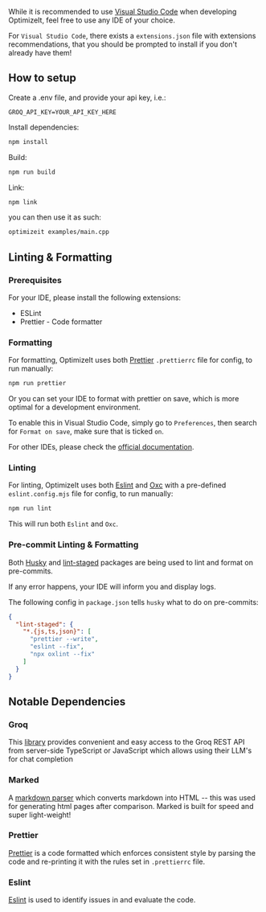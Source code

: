 While it is recommended to use [Visual Studio Code](https://code.visualstudio.com/) when developing OptimizeIt, feel free to use any IDE of your choice.

For `Visual Studio Code`, there exists a `extensions.json` file with extensions recommendations, that you should be prompted to install if you don't already have them!

## How to setup

Create a .env file, and provide your api key, i.e.:

```
GROQ_API_KEY=YOUR_API_KEY_HERE
```

Install dependencies:

```bash
npm install
```

Build:

```bash
npm run build
```

Link:

```bash
npm link
```

you can then use it as such:

```bash
optimizeit examples/main.cpp
```

## Linting & Formatting

### Prerequisites

For your IDE, please install the following extensions:
- ESLint
- Prettier - Code formatter

### Formatting

For formatting, OptimizeIt uses both [Prettier](https://prettier.io/) `.prettierrc` file for config, to run manually:

```bash
npm run prettier
```

Or you can set your IDE to format with prettier on save, which is more optimal for a development environment.

To enable this in Visual Studio Code, simply go to `Preferences`, then search for `Format on save`, make sure that is ticked `on`.

For other IDEs, please check the [official documentation](https://prettier.io/docs/en/editors.html).

### Linting

For linting, OptimizeIt uses both [Eslint](https://eslint.org/) and [Oxc](https://oxc.rs/) with a pre-defined `eslint.config.mjs` file for config, to run manually:

```bash
npm run lint
```

This will run both `Eslint` and `Oxc`.

### Pre-commit Linting & Formatting

Both [Husky](https://typicode.github.io/husky/) and [lint-staged](https://github.com/lint-staged/lint-staged) packages are being used to lint and format on pre-commits.

If any error happens, your IDE will inform you and display logs.

The following config in `package.json` tells `husky` what to do on pre-commits:

```json
{
  "lint-staged": {
    "*.{js,ts,json}": [
      "prettier --write",
      "eslint --fix",
      "npx oxlint --fix"
    ]
  }
}
```

## Notable Dependencies

### Groq

This [library](https://www.npmjs.com/package/groq-sdk) provides convenient and easy access to the Groq REST API from server-side TypeScript or JavaScript which allows using their LLM's for chat completion

### Marked

A [markdown parser](https://www.npmjs.com/package/marked) which converts markdown into HTML -- this was used for generating html pages after comparison. Marked is built for speed and super light-weight!

### Prettier

[Prettier](https://www.npmjs.com/package/prettier?activeTab=readme) is a code formatted which enforces consistent style by parsing the code and re-printing it with the rules set in `.prettierrc` file.

### Eslint

[Eslint](https://www.npmjs.com/package/eslint) is used to identify issues in and evaluate the code.
